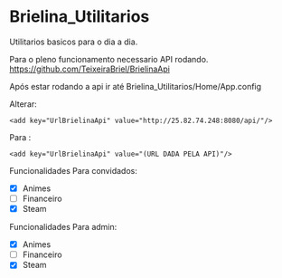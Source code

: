 # Brielina_Utilitarios
Utilitarios basicos para o dia a dia.

Para o pleno funcionamento necessario API rodando.
https://github.com/TeixeiraBriel/BrielinaApi

Após estar rodando a api ir até Brielina_Utilitarios/Home/App.config

Alterar: 
```
<add key="UrlBrielinaApi" value="http://25.82.74.248:8080/api/"/>
```
Para : 
```
<add key="UrlBrielinaApi" value="(URL DADA PELA API)"/>
```


Funcionalidades Para convidados:
- [x] Animes
- [ ] Financeiro
- [x] Steam

Funcionalidades Para admin:
- [x] Animes
- [ ] Financeiro
- [x] Steam
